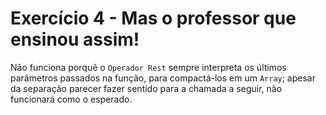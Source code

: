 # Exercício 4 - Mas o professor que ensinou assim!

Não funciona porquê o `Operador Rest` sempre interpreta os últimos parâmetros passados na função, para compactá-los em um `Array`; apesar da separação parecer fazer sentido para a chamada a seguir, não funcionará como o esperado.